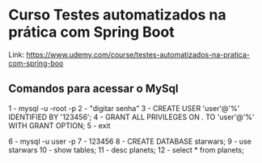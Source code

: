 # Curso Testes automatizados na prática com Spring Boot
Link: https://www.udemy.com/course/testes-automatizados-na-pratica-com-spring-boo

## Comandos para acessar o MySql
1 - mysql -u -root -p
2 - "digitar senha"
3 - CREATE USER 'user'@'%' IDENTIFIED BY '123456';
4 - GRANT ALL PRIVILEGES ON *.* TO 'user'@'%' WITH GRANT OPTION;
5 - exit

6 - mysql -u user -p
7 - 123456
8 - CREATE DATABASE starwars;
9 - use starwars
10 - show tables;
11 - desc planets;
12 - select * from planets;
